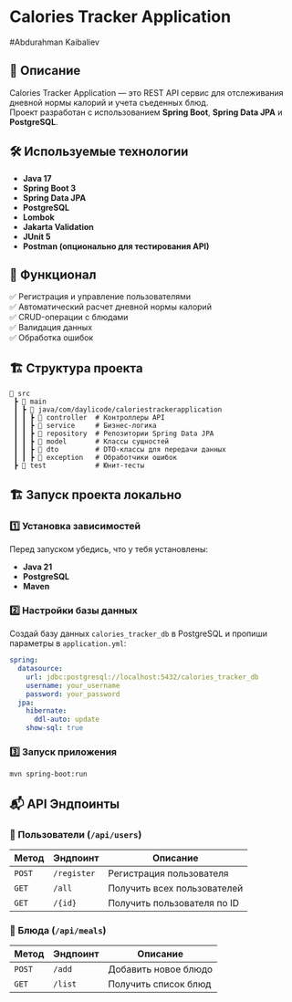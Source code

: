 # Calories Tracker Application
#Abdurahman Kaibaliev 
## 📌 Описание
Calories Tracker Application — это REST API сервис для отслеживания дневной нормы калорий и учета съеденных блюд.  
Проект разработан с использованием **Spring Boot**, **Spring Data JPA** и **PostgreSQL**.

## 🛠 Используемые технологии
- **Java 17**
- **Spring Boot 3**
- **Spring Data JPA**
- **PostgreSQL**
- **Lombok**
- **Jakarta Validation**
- **JUnit 5**
- **Postman (опционально для тестирования API)**

## 🚀 Функционал
✅ Регистрация и управление пользователями  
✅ Автоматический расчет дневной нормы калорий  
✅ CRUD-операции с блюдами  
✅ Валидация данных  
✅ Обработка ошибок  

## 🏗 Структура проекта
```
📂 src
 ┣ 📂 main
 ┃ ┣ 📂 java/com/daylicode/caloriestrackerapplication
 ┃ ┃ ┣ 📂 controller  # Контроллеры API
 ┃ ┃ ┣ 📂 service     # Бизнес-логика
 ┃ ┃ ┣ 📂 repository  # Репозитории Spring Data JPA
 ┃ ┃ ┣ 📂 model       # Классы сущностей
 ┃ ┃ ┣ 📂 dto         # DTO-классы для передачи данных
 ┃ ┃ ┣ 📂 exception   # Обработчики ошибок
 ┣ 📂 test            # Юнит-тесты
```

## 🏗 Запуск проекта локально

### 1️⃣ Установка зависимостей
Перед запуском убедись, что у тебя установлены:
- **Java 21**
- **PostgreSQL**
- **Maven**

### 2️⃣ Настройки базы данных  
Создай базу данных `calories_tracker_db` в PostgreSQL и пропиши параметры в `application.yml`:

```yaml
spring:
  datasource:
    url: jdbc:postgresql://localhost:5432/calories_tracker_db
    username: your_username
    password: your_password
  jpa:
    hibernate:
      ddl-auto: update
    show-sql: true
```

### 3️⃣ Запуск приложения  
```sh
mvn spring-boot:run
```

## 📬 API Эндпоинты
### 📌 Пользователи (`/api/users`)
| Метод | Эндпоинт        | Описание                  |
|--------|---------------|---------------------------|
| `POST` | `/register`   | Регистрация пользователя |
| `GET`  | `/all`        | Получить всех пользователей |
| `GET`  | `/{id}`       | Получить пользователя по ID |

### 📌 Блюда (`/api/meals`)
| Метод | Эндпоинт        | Описание               |
|--------|---------------|------------------------|
| `POST` | `/add`        | Добавить новое блюдо   |
| `GET`  | `/list`       | Получить список блюд   |
